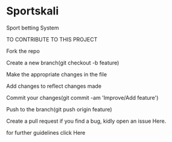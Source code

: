# Sportskali
Sport betting System

TO CONTRIBUTE TO THIS PROJECT

Fork the repo

Create a new branch(git checkout -b feature)

Make the appropriate changes in the file

Add changes to reflect changes made

Commit your changes(git commit -am 'Improve/Add feature')

Push to the branch(git push origin feature)

Create a pull request <makesure your code is propery commented> if you find a bug, kidly open an issue Here.

for further guidelines click Here
